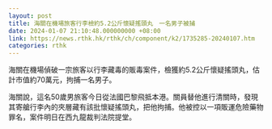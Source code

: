 ```yaml
---
layout: post
title: 海關在機場旅客行李檢約5.2公斤懷疑搖頭丸　一名男子被捕
date: 2024-01-07 21:10:48.000000000 +08:00
link: https://news.rthk.hk/rthk/ch/component/k2/1735285-20240107.htm
categories: rthk
---
```


海關在機場偵破一宗旅客以行李藏毒的販毒案件，檢獲約5.2公斤懷疑搖頭丸，估計市值約70萬元，拘捕一名男子。

海關說，這名50歲男旅客今日從法國巴黎飛抵本港。關員替他進行清關時，發現其寄艙行李內的夾層藏有該批懷疑搖頭丸，把他拘捕。他被控以一項販運危險藥物罪名，案件明日在西九龍裁判法院提堂。
